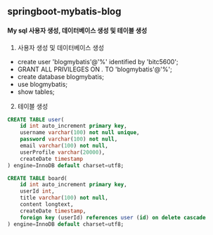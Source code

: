 ## springboot-mybatis-blog

#### My sql 사용자 생성, 데이터베이스 생성 및 테이블 생성
1. 사용자 생성 및 데이터베이스 생성
- create user 'blogmybatis'@'%' identified by 'bitc5600';
- GRANT ALL PRIVILEGES ON *.* TO 'blogmybatis'@'%';
- create database blogmybatis;
- use blogmybatis;
- show tables;

2. 테이블 생성
```sql
CREATE TABLE user(
    id int auto_increment primary key,
    username varchar(100) not null unique,
    password varchar(100) not null,
    email varchar(100) not null,
    userProfile varchar(20000),
    createDate timestamp
) engine=InnoDB default charset=utf8;
```

```sql
CREATE TABLE board(
    id int auto_increment primary key,
    userId int,
    title varchar(100) not null,
    content longtext,
    createDate timestamp,
    foreign key (userId) references user (id) on delete cascade
) engine=InnoDB default charset=utf8;
```
